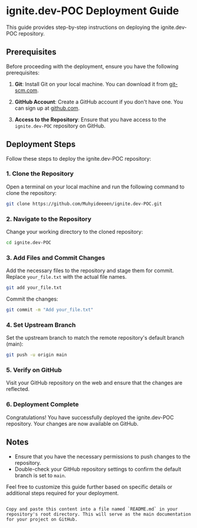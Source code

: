 # ignite.dev-POC Deployment Guide

This guide provides step-by-step instructions on deploying the ignite.dev-POC repository.

## Prerequisites

Before proceeding with the deployment, ensure you have the following prerequisites:

1. **Git**: Install Git on your local machine. You can download it from [git-scm.com](https://git-scm.com/).

2. **GitHub Account**: Create a GitHub account if you don't have one. You can sign up at [github.com](https://github.com/).

3. **Access to the Repository**: Ensure that you have access to the `ignite.dev-POC` repository on GitHub.

## Deployment Steps

Follow these steps to deploy the ignite.dev-POC repository:

### 1. Clone the Repository

Open a terminal on your local machine and run the following command to clone the repository:

```bash
git clone https://github.com/Muhyideeeen/ignite.dev-POC.git
```

### 2. Navigate to the Repository

Change your working directory to the cloned repository:

```bash
cd ignite.dev-POC
```

### 3. Add Files and Commit Changes

Add the necessary files to the repository and stage them for commit. Replace `your_file.txt` with the actual file names.

```bash
git add your_file.txt
```

Commit the changes:

```bash
git commit -m "Add your_file.txt"
```

### 4. Set Upstream Branch

Set the upstream branch to match the remote repository's default branch (main):

```bash
git push -u origin main
```

### 5. Verify on GitHub

Visit your GitHub repository on the web and ensure that the changes are reflected.

### 6. Deployment Complete

Congratulations! You have successfully deployed the ignite.dev-POC repository. Your changes are now available on GitHub.

## Notes

- Ensure that you have the necessary permissions to push changes to the repository.
- Double-check your GitHub repository settings to confirm the default branch is set to `main`.

Feel free to customize this guide further based on specific details or additional steps required for your deployment.
```

Copy and paste this content into a file named `README.md` in your repository's root directory. This will serve as the main documentation for your project on GitHub.
